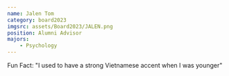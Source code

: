 ```yaml
---
name: Jalen Tom
category: board2023
imgsrc: assets/Board2023/JALEN.png
position: Alumni Advisor
majors:
    - Psychology
---
```


Fun Fact: "I used to have a strong Vietnamese accent when I was younger"
